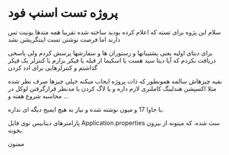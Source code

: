 # پروژه تست اسنپ فود

سلام
این پژوه برای تسته که اعلام کرده بودید ساخته شده
تقریبا همه متدها یونیت تس دارند اما فرصت نوشتن تست اینتگریشن نشد

برای دیتای اولیه یعنی پشتیبانها و رستوران ها و سفارشها پرسش کردم ولی پاسخی دریافت نکردم که آیا دیتا سید هست یا اسکیما از قبله یا فیکر بزارم یا کنترلر
یک فیکر گذاشتم و کنترلرهایی برای ادد کردن

بقیه چیزهاش سالمه
همونطور که ذات پروژه ایجاب میکنه خیلی چیزها صرف نظر شده مثلا اکسپشن هندلینگ کاملتری لازم داره و یا لاگ کردن یا مدنظر قرارگرفتن لوکل در محاسبه شروع هفته و ...

با جاوا 17 و میون نوشته شده و نیاز به هیچ ایمیج دیگه ای نداره.

پارامترهای دیتابیس توی فایل Application.properties ست شده. که میتونه از بیرون بخونه.

ممنون
